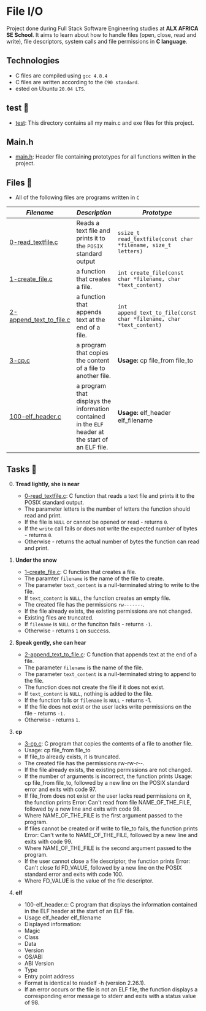 # File I/O

Project done during Full Stack Software Engineering studies at __ALX AFRICA SE School__. It aims to learn about how to handle files (open, close, read and write), file descriptors, system calls and file permissions in **C language**.

## Technologies
- C files are compiled using `gcc 4.8.4`
- C files are written according to the `C90 standard`.
- ested on Ubuntu `20.04 LTS`.

## test 📁
- [test](./test): This directory contains all my main.c and exe files for this project.

## Main.h
* [main.h](./main.h): Header file containing prototypes for all functions written in the project.

## Files 📃
* All of the following files are programs written in `C`


_Filename_ | _Description_ | _Prototype_
-----------|---------------|------------
[0-read_textfile.c](./0-read_textfile.c) | Reads a text file and prints it to the `POSIX` standard output | `ssize_t read_textfile(const char *filename, size_t letters)`
[1-create_file.c](./1-create_file.c) | a function that creates a file. | `int create_file(const char *filename, char *text_content)`
[2-append_text_to_file.c](./2-append_text_to_file.c) | a function that appends text at the end of a file. | `int append_text_to_file(const char *filename, char *text_content)`
[3-cp.c](./3-cp.c) | a program that copies the content of a file to another file. | **Usage:** cp file_from file_to
[100-elf_header.c](./100-elf_header.c) | a program that displays the information contained in the `ELF` header at the start of an ELF file. | **Usage:** elf_header elf_filename


## Tasks 🛅


0. **Tread lightly, she is near**

    - [0-read_textfile.c](./0-read_textfile.c): C function that reads a text file and prints it to the POSIX standard output.
    - The parameter letters is the number of letters the function should read and print.
    - If the file is `NULL` or cannot be opened or read - returns `0`.
    - If the `write` call fails or does not write the expected number of bytes - returns `0`.
    - Otherwise - returns the actual number of bytes the function can read and print.


1. **Under the snow**

   * [1-create_file.c](./1-create_file.c): C function that creates a file.
   * The paramter `filename` is the name of the file to create.
   * The parameter `text_content` is a null-terminated string to write to the file.
   * If `text_content` is `NULL`, the function creates an empty file.
   * The created file has the permissions `rw-------`.
   * If the file already exists, the existing permissions are not changed.
   * Existing files are truncated.
   * If `filename` is `NULL` or the funciton fails - returns `-1`.
   * Otherwise - returns `1` on success.


2. **Speak gently, she can hear**

   * [2-append_text_to_file.c](./2-append_text_to_file.c): C function that appends text at the end of a file.
   * The parameter `filename` is the name of the file.
   * The parameter `text_content` is a null-terminated string to append to the file.
   * The function does not create the file if it does not exist.
   * If `text_content` is `NULL`, nothing is added to the file.
   * If the function fails or `filename` is `NULL` - returns -1.
   * If the file does not exist or the user lacks write permissions on the file - returns `-1.`
   * Otherwise - returns `1`.


3. **cp**

   * [3-cp.c](./3-cp.c): C program that copies the contents of a file to another file.
   * Usage: cp file_from file_to
   * If file_to already exists, it is truncated.
   * The created file has the permissions rw-rw-r--.
   * If the file already exists, the existing permissions are not changed.
   * If the number of arguments is incorrect, the function prints Usage: cp file_from file_to, followed by a new line on the POSIX standard error and exits with code 97.
   * If file_from does not exist or the user lacks read permissions on it, the function prints Error: Can't read from file NAME_OF_THE_FILE, followed by a new line and exits with code 98.
   * Where NAME_OF_THE_FILE is the first argument passed to the program.
   * If files cannot be created or if write to file_to fails, the function prints Error: Can't write to NAME_OF_THE_FILE, followed by a new line and exits with code 99.
   * Where NAME_OF_THE_FILE is the second argument passed to the program.
   * If the user cannot close a file descriptor, the function prints Error: Can't close fd FD_VALUE, followed by a new line on the POSIX standard error and exits with code 100.
   * Where FD_VALUE is the value of the file descriptor.


4. **elf**

   * 100-elf_header.c: C program that displays the information contained in the ELF header at the start of an ELF file.
   * Usage elf_header elf_filename
   * Displayed information:
    - Magic
    - Class
    - Data
    - Version
    - OS/ABI
    - ABI Version
    - Type
    - Entry point address
   * Format is identical to readelf -h (version 2.26.1).
   * If an error occurs or the file is not an ELF file, the function displays a corresponding error message to stderr and exits with a status value of 98.